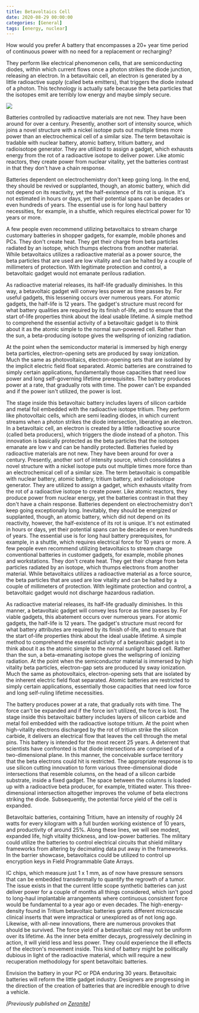 ```yaml
---
title: Betavoltaics Cell
date: 2020-08-29 00:00:00 
categories: [General]
tags: [energy, nuclear] 
---
```


How would you prefer A battery that encompasses a 20+ year time period of continuous power with no need for a replacement or recharging?

They perform like electrical phenomenon cells, that are semiconducting diodes, within which current flows once a photon strikes the diode junction, releasing an electron. In a betavoltaic cell, an electron is generated by a little radioactive supply (called beta emitters), that triggers the diode instead of a photon. This technology is actually safe because the beta particles that the isotopes emit are terribly low energy and maybe simply secure. 

![](https://1.bp.blogspot.com/-copNRqspTkA/XyzwNJnRGPI/AAAAAAAABkk/V4vy7uvx75k2jAXCw667-7YXlPQztFtwACLcBGAsYHQ/s640/My%2BPost%2B%25284%2529.jpg)

Batteries controlled by radioactive materials are not new. They have been around for over a century. Presently, another sort of intensity source, which joins a novel structure with a nickel isotope puts out multiple times more power than an electrochemical cell of a similar size. The term betavoltaic is tradable with nuclear battery, atomic battery, tritium battery, and radioisotope generator. They are utilized to assign a gadget, which exhausts energy from the rot of a radioactive isotope to deliver power. Like atomic reactors, they create power from nuclear vitality, yet the batteries contrast in that they don't have a chain response.

Batteries dependent on electrochemistry don't keep going long. In the end, they should be revived or supplanted, though, an atomic battery, which did not depend on its reactivity, yet the half-existence of its rot is unique. It's not estimated in hours or days, yet their potential spans can be decades or even hundreds of years. The essential use is for long haul battery necessities, for example, in a shuttle, which requires electrical power for 10 years or more.

A few people even recommend utilizing betavoltaics to stream charge customary batteries in shopper gadgets, for example, mobile phones and PCs. They don't create heat. They get their charge from beta particles radiated by an isotope, which thumps electrons from another material. While betavoltaics utilizes a radioactive material as a power source, the beta particles that are used are low vitality and can be halted by a couple of millimeters of protection. With legitimate protection and control, a betavoltaic gadget would not emanate perilous radiation. 

As radioactive material releases, its half-life gradually diminishes. In this way, a betavoltaic gadget will convey less power as time passes by. For useful gadgets, this lessening occurs over numerous years. For atomic gadgets, the half-life is 12 years. The gadget's structure must record for what battery qualities are required by its finish of-life, and to ensure that the start of-life properties think about the ideal usable lifetime. A simple method to comprehend the essential activity of a betavoltaic gadget is to think about it as the atomic simple to the normal sun-powered cell. Rather than the sun, a beta-producing isotope gives the wellspring of ionizing radiation.

At the point when the semiconductor material is immersed by high energy beta particles, electron-opening sets are produced by sway ionization. Much the same as photovoltaics, electron-opening sets that are isolated by the implicit electric field float separated. Atomic batteries are constrained to simply certain applications, fundamentally those capacities that need low power and long self-governing lifetime prerequisites. The battery produces power at a rate, that gradually rots with time. The power can't be expanded and if the power isn't utilized, the power is lost.

The stage inside this betavoltaic battery includes layers of silicon carbide and metal foil embedded with the radioactive isotope tritium. They perform like photovoltaic cells, which are semi leading diodes, in which current streams when a photon strikes the diode intersection, liberating an electron. In a betavoltaic cell, an electron is created by a little radioactive source (called beta producers), which triggers the diode instead of a photon. This innovation is basically protected as the beta particles that the isotopes emanate are low v and can be handily protected. Batteries fueled by radioactive materials are not new. They have been around for over a century. Presently, another sort of intensity source, which consolidates a novel structure with a nickel isotope puts out multiple times more force than an electrochemical cell of a similar size. The term betavoltaic is compatible with nuclear battery, atomic battery, tritium battery, and radioisotope generator. They are utilized to assign a gadget, which exhausts vitality from the rot of a radioactive isotope to create power. Like atomic reactors, they produce power from nuclear energy, yet the batteries contrast in that they don't have a chain response. Batteries dependent on electrochemistry don't keep going exceptionally long. Inevitably, they should be energized or supplanted, though, an atomic battery, which did not depend on its reactivity, however, the half-existence of its rot is unique. It's not estimated in hours or days, yet their potential spans can be decades or even hundreds of years. The essential use is for long haul battery prerequisites, for example, in a shuttle, which requires electrical force for 10 years or more. A few people even recommend utilizing betavoltaics to stream charge conventional batteries in customer gadgets, for example, mobile phones and workstations. They don't create heat. They get their charge from beta particles radiated by an isotope, which thumps electrons from another material. While betavoltaics utilizes a radioactive material as a force source, the beta particles that are used are low vitality and can be halted by a couple of millimeters of protection. With legitimate protection and control, a betavoltaic gadget would not discharge hazardous radiation.

As radioactive material releases, its half-life gradually diminishes. In this manner, a betavoltaic gadget will convey less force as time passes by. For viable gadgets, this abatement occurs over numerous years. For atomic gadgets, the half-life is 12 years. The gadget's structure must record for what battery attributes are required by its finish of-life, and to ensure that the start of-life properties think about the ideal usable lifetime. A simple method to comprehend the essential activity of a betavoltaic gadget is to think about it as the atomic simple to the normal sunlight based cell. Rather than the sun, a beta-emanating isotope gives the wellspring of ionizing radiation. At the point when the semiconductor material is immersed by high vitality beta particles, electron-gap sets are produced by sway ionization. Much the same as photovoltaics, electron-opening sets that are isolated by the inherent electric field float separated. Atomic batteries are restricted to simply certain applications, essentially those capacities that need low force and long self-ruling lifetime necessities.

The battery produces power at a rate, that gradually rots with time. The force can't be expanded and if the force isn't utilized, the force is lost. The stage inside this betavoltaic battery includes layers of silicon carbide and metal foil embedded with the radioactive isotope tritium. At the point when high-vitality electrons discharged by the rot of tritium strike the silicon carbide, it delivers an electrical flow that leaves the cell through the metal pins. This battery is intended for the most recent 25 years. A deterrent that scientists have confronted is that diode intersections are comprised of a two-dimensional plane. In this manner, the conceivable surface territory that the beta electrons could hit is restricted. The appropriate response is to use silicon cutting innovation to form various three-dimensional diode intersections that resemble columns, on the head of a silicon carbide substrate, inside a fixed gadget. The space between the columns is loaded up with a radioactive beta producer, for example, tritiated water. This three-dimensional intersection altogether improves the volume of beta electrons striking the diode. Subsequently, the potential force yield of the cell is expanded.

Betavoltaic batteries, containing Tritium, have an intensity of roughly 24 watts for every kilogram with a full burden working existence of 10 years, and productivity of around 25%. Along these lines, we will see modest, expanded life, high vitality thickness, and low-power batteries. The military could utilize the batteries to control electrical circuits that shield military frameworks from altering by decimating data put away in the frameworks. In the barrier showcase, betavoltaics could be utilized to control up encryption keys in Field Programmable Gate Arrays.

IC chips, which measure just 1 x 1 mm, as of now have pressure sensors that can be embedded transdermally to quantify the regrowth of a tumor. The issue exists in that the current little scope synthetic batteries can just deliver power for a couple of months all things considered, which isn't good to long-haul implantable arrangements where continuous consistent force would be fundamental to a year ago or even decades. The high-energy-density found in Tritium betavoltaic batteries grants different microscale clinical inserts that were impractical or unexplored as of not long ago. Likewise, with all-new innovations, there are numerous provokes that should be survived. The force yield of a betavoltaic cell may not be uniform over its lifetime. As the inner beta emitter decays, progressively declining in action, it will yield less and less power. They could experience the ill effects of the electron's movement inside. This kind of battery might be politically dubious in light of the radioactive material, which will require a new recuperation methodology for spent betavoltaic batteries.

Envision the battery in your PC or PDA enduring 30 years. Betavoltaic batteries will reform the little gadget industry. Designers are progressing in the direction of the creation of batteries that are incredible enough to drive a vehicle.

*[Previously published on [Zeronite](https://0-nite.blogspot.com/)]*

